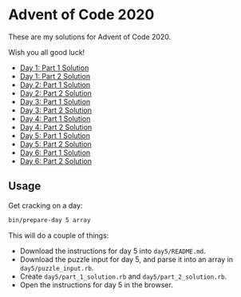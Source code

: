 # Advent of Code 2020

These are my solutions for Advent of Code 2020.

Wish you all good luck!

- [Day 1: Part 1 Solution](./day1/part_1_solution.rb)
- [Day 1: Part 2 Solution](./day1/part_2_solution.rb)
- [Day 2: Part 1 Solution](./day2/part_1_solution.rb)
- [Day 2: Part 2 Solution](./day2/part_2_solution.rb)
- [Day 3: Part 1 Solution](./day3/part_1_solution.rb)
- [Day 3: Part 2 Solution](./day3/part_2_solution.rb)
- [Day 4: Part 1 Solution](./day4/part_1_solution.rb)
- [Day 4: Part 2 Solution](./day4/part_2_solution.rb)
- [Day 5: Part 1 Solution](./day5/find_highest_seat_id.rb)
- [Day 5: Part 2 Solution](./day5/find_missing_seat_id.rb)
- [Day 6: Part 1 Solution](./day6/part_1_solution.rb)
- [Day 6: Part 2 Solution](./day6/part_2_solution.rb)

## Usage

Get cracking on a day:

```bash
bin/prepare-day 5 array
```

This will do a couple of things:

- Download the instructions for day 5 into `day5/README.md`.
- Download the puzzle input for day 5, and parse it into an array in `day5/puzzle_input.rb`.
- Create `day5/part_1_solution.rb` and `day5/part_2_solution.rb`.
- Open the instructions for day 5 in the browser.
